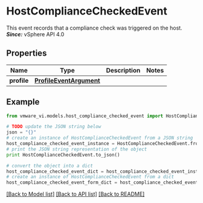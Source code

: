 # HostComplianceCheckedEvent

This event records that a compliance check was triggered on the host.  ***Since:*** vSphere API 4.0 

## Properties
Name | Type | Description | Notes
------------ | ------------- | ------------- | -------------
**profile** | [**ProfileEventArgument**](ProfileEventArgument.md) |  | 

## Example

```python
from vmware_vi.models.host_compliance_checked_event import HostComplianceCheckedEvent

# TODO update the JSON string below
json = "{}"
# create an instance of HostComplianceCheckedEvent from a JSON string
host_compliance_checked_event_instance = HostComplianceCheckedEvent.from_json(json)
# print the JSON string representation of the object
print HostComplianceCheckedEvent.to_json()

# convert the object into a dict
host_compliance_checked_event_dict = host_compliance_checked_event_instance.to_dict()
# create an instance of HostComplianceCheckedEvent from a dict
host_compliance_checked_event_form_dict = host_compliance_checked_event.from_dict(host_compliance_checked_event_dict)
```
[[Back to Model list]](../README.md#documentation-for-models) [[Back to API list]](../README.md#documentation-for-api-endpoints) [[Back to README]](../README.md)


